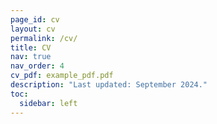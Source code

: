 ```yaml
---
page_id: cv
layout: cv
permalink: /cv/
title: CV
nav: true
nav_order: 4
cv_pdf: example_pdf.pdf
description: "Last updated: September 2024."
toc:
  sidebar: left
---
```

